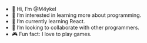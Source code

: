 - 👋 Hi, I’m @M4ykel
- 👀 I’m interested in learning more about programming.
- 🌱 I’m currently learning React.
- 💞️ I’m looking to collaborate with other programmers.
- 🎮 Fun fact: I love to play games.

<!---
M4ykel/M4ykel is a ✨ special ✨ repository because its `README.md` (this file) appears on your GitHub profile.
You can click the Preview link to take a look at your changes.
--->
